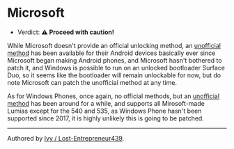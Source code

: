 # Microsoft

- Verdict: **⚠️ Proceed with caution!**

While Microsoft doesn't provide an official unlocking method, an [unofficial method][android-unlock] has been available for their Android devices basically ever since Microsoft began making Android phones, and Microsoft hasn't bothered to patch it, and Windows is possible to run on an unlocked bootloader Surface Duo, so it seems like the bootloader will remain unlockable for now, but do note Microsoft can patch the unofficial method at any time.

As for Windows Phones, once again, no official methods, but an [unofficial method][win-phone-unlock] has been around for a while, and supports all Mirosoft-made Lumias except for the 540 and 535, as Windows Phone hasn't been supported since 2017, it is highly unlikely this is going to be patched.

***
Authored by [Ivy / Lost-Entrepreneur439](https://github.com/Lost-Entrepreneur439).<br/>

[android-unlock]:https://github.com/WOA-Project/SurfaceDuo-Guides/blob/main/Install/UnlockingBootloader.md
[win-phone-unlock]:http://allaboutwindowsphone.com/features/item/24245_Aguideforunlockingthebootloade.php